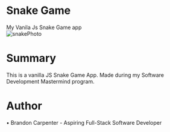 

# Snake Game
My Vanila Js Snake Game app
<br>
![snakePhoto](https://user-images.githubusercontent.com/69767056/131734652-a7d7dc25-6500-4d29-ba51-d53f754e1738.png)

<h1>Summary</h1>
This is a  vanilla JS Snake Game App. Made during my Software Development Mastermind program.

<h1>Author</h1>
• Brandon Carpenter - Aspiring Full-Stack Software Developer
